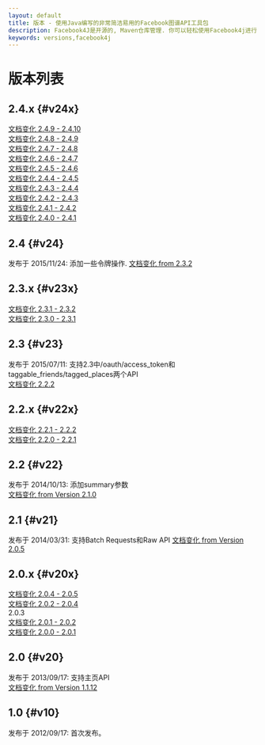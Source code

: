 ```yaml
---
layout: default
title: 版本 - 使用Java编写的非常简洁易用的Facebook图谱API工具包
description: Facebook4J是开源的, Maven仓库管理. 你可以轻松使用Facebook4j进行Facebook图谱API开发
keywords: versions,facebook4j
---
```

# 版本列表

## 2.4.x {#v24x}
[文档变化 2.4.9 - 2.4.10](/oldjavadocs/2.4.9-2.4.10/changes.html)  
[文档变化 2.4.8 - 2.4.9](/oldjavadocs/2.4.8-2.4.9/changes.html)  
[文档变化 2.4.7 - 2.4.8](/oldjavadocs/2.4.7-2.4.8/changes.html)  
[文档变化 2.4.6 - 2.4.7](/oldjavadocs/2.4.6-2.4.7/changes.html)  
[文档变化 2.4.5 - 2.4.6](/oldjavadocs/2.4.5-2.4.6/changes.html)  
[文档变化 2.4.4 - 2.4.5](/oldjavadocs/2.4.4-2.4.5/changes.html)  
[文档变化 2.4.3 - 2.4.4](/oldjavadocs/2.4.3-2.4.4/changes.html)  
[文档变化 2.4.2 - 2.4.3](/oldjavadocs/2.4.2-2.4.3/changes.html)  
[文档变化 2.4.1 - 2.4.2](/oldjavadocs/2.4.1-2.4.2/changes.html)  
[文档变化 2.4.0 - 2.4.1](/oldjavadocs/2.4.0-2.4.1/changes.html)

## 2.4 {#v24}
发布于 2015/11/24: 添加一些令牌操作.
[文档变化 from 2.3.2](/oldjavadocs/2.3.2-2.4.0/changes.html)  

## 2.3.x {#v23x}
[文档变化 2.3.1 - 2.3.2](/oldjavadocs/2.3.1-2.3.2/changes.html)  
[文档变化 2.3.0 - 2.3.1](/oldjavadocs/2.3.0-2.3.1/changes.html)

## 2.3 {#v23}
发布于 2015/07/11: 支持2.3中/oauth/access_token和taggable_friends/tagged_places两个API  
[文档变化 2.2.2](/oldjavadocs/2.2.2-2.3.0/changes.html)

## 2.2.x {#v22x}
[文档变化 2.2.1 - 2.2.2](/oldjavadocs/2.2.1-2.2.2/changes.html)  
[文档变化 2.2.0 - 2.2.1](/oldjavadocs/2.2.0-2.2.1/changes.html)

## 2.2 {#v22}
发布于 2014/10/13: 添加summary参数  
[文档变化 from Version 2.1.0](/oldjavadocs/2.1.0-2.2.0/changes.html)

## 2.1 {#v21}
发布于 2014/03/31: 支持Batch Requests和Raw API 
[文档变化 from Version 2.0.5](/oldjavadocs/2.0.5-2.1.0/changes.html)

## 2.0.x {#v20x}
[文档变化 2.0.4 - 2.0.5](/oldjavadocs/2.0.4-2.0.5/changes.html)  
[文档变化 2.0.2 - 2.0.4](/oldjavadocs/2.0.2-2.0.4/changes.html)  
2.0.3  
[文档变化 2.0.1 - 2.0.2](/oldjavadocs/2.0.1-2.0.2/changes.html)  
[文档变化 2.0.0 - 2.0.1](/oldjavadocs/2.0.0-2.0.1/changes.html)

## 2.0 {#v20}
发布于 2013/09/17: 支持主页API  
[文档变化 from Version 1.1.12](/oldjavadocs/1.1.12-2.0.0/changes.html)

## 1.0 {#v10}
发布于 2012/09/17: 首次发布。
